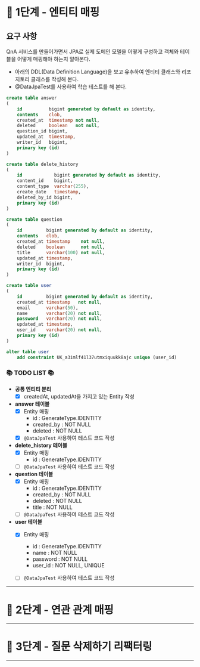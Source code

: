 # 🚀 1단계 - 엔티티 매핑

## 요구 사항
QnA 서비스를 만들어가면서 JPA로 실제 도메인 모델을 어떻게 구성하고 객체와 테이블을 어떻게 매핑해야 하는지 알아본다.
- 아래의 DDL(Data Definition Language)을 보고 유추하여 엔티티 클래스와 리포지토리 클래스를 작성해 본다.
- @DataJpaTest를 사용하여 학습 테스트를 해 본다.

```sql
create table answer
(
    id          bigint generated by default as identity,
    contents    clob,
    created_at  timestamp not null,
    deleted     boolean   not null,
    question_id bigint,
    updated_at  timestamp,
    writer_id   bigint,
    primary key (id)
)
```

```sql
create table delete_history
(
    id            bigint generated by default as identity,
    content_id    bigint,
    content_type  varchar(255),
    create_date   timestamp,
    deleted_by_id bigint,
    primary key (id)
)
```

```sql
create table question
(
    id         bigint generated by default as identity,
    contents   clob,
    created_at timestamp    not null,
    deleted    boolean      not null,
    title      varchar(100) not null,
    updated_at timestamp,
    writer_id  bigint,
    primary key (id)
)
```

```sql
create table user
(
    id         bigint generated by default as identity,
    created_at timestamp   not null,
    email      varchar(50),
    name       varchar(20) not null,
    password   varchar(20) not null,
    updated_at timestamp,
    user_id    varchar(20) not null,
    primary key (id)
)

alter table user
    add constraint UK_a3imlf41l37utmxiquukk8ajc unique (user_id)
```

### 📚 TODO LIST 📚
- **공통 엔티티 분리**
  - [x] createdAt, updatedAt을 가지고 있는 Entity 작성
- **answer 테이블**
  - [x] Entity 매핑
    - id : GenerateType.IDENTITY
    - created_by : NOT NULL
    - deleted : NOT NULL
  - [x] `@DataJpaTest` 사용하여 테스트 코드 작성
- **delete_history 테이블**
  - [x] Entity 매핑
    - id : GenerateType.IDENTITY
  - [ ] `@DataJpaTest` 사용하여 테스트 코드 작성
- **question 테이블**
  - [x] Entity 매핑
    - id : GenerateType.IDENTITY
    - created_by : NOT NULL
    - deleted : NOT NULL
    - title : NOT NULL
  - [ ] `@DataJpaTest` 사용하여 테스트 코드 작성
- **user 테이블**
  - [x] Entity 매핑
    - id : GenerateType.IDENTITY
    - name : NOT NULL
    - password : NOT NULL
    - user_id : NOT NULL, UNIQUE
  - [ ] `@DataJpaTest` 사용하여 테스트 코드 작성





---
# 🚀 2단계 - 연관 관계 매핑

---

# 🚀 3단계 - 질문 삭제하기 리팩터링

---
